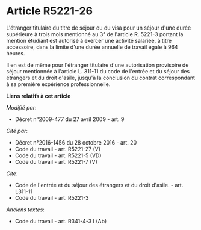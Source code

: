 # Article R5221-26

L'étranger titulaire du titre de séjour ou du visa pour un séjour d'une durée supérieure à trois mois mentionné au 3° de
l'article R. 5221-3 portant la mention étudiant  est autorisé à exercer une activité salariée, à titre accessoire, dans la
limite d'une durée annuelle de travail égale à 964 heures. 

Il en est de même pour l'étranger titulaire d'une autorisation provisoire de séjour mentionnée à l'article L. 311-11 du code
de l'entrée et du séjour des étrangers et du droit d'asile, jusqu'à la conclusion du contrat correspondant à sa première
expérience professionnelle.

**Liens relatifs à cet article**

_Modifié par_:

  - Décret n°2009-477 du 27 avril 2009 - art. 9

_Cité par_:

  - Décret n°2016-1456 du 28 octobre 2016 - art. 20
  - Code du travail - art. R5221-27 (V)
  - Code du travail - art. R5221-5 (VD)
  - Code du travail - art. R5221-7 (V)

_Cite_:

  - Code de l'entrée et du séjour des étrangers et du droit d'asile. - art. L311-11
  - Code du travail - art. R5221-3

_Anciens textes_:

  - Code du travail - art. R341-4-3 I (Ab)
